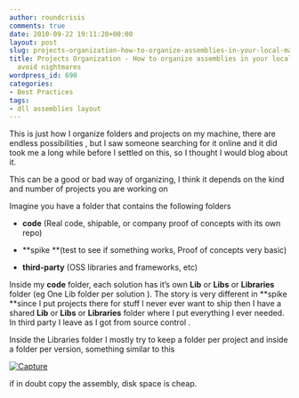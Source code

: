 ```yaml
---
author: roundcrisis
comments: true
date: 2010-09-22 19:11:20+00:00
layout: post
slug: projects-organization-how-to-organize-assemblies-in-your-local-machine-to-avoid-nightmares
title: Projects Organization - How to organize assemblies in your local machine to
  avoid nightmares
wordpress_id: 690
categories:
- Best Practices
tags:
- dll assemblies layout
---
```


This is just how I organize folders and projects on my machine, there are endless possibilities , but I saw someone searching for it online and it did took me a long while before I settled on this, so I thought I would blog about it.

This can be a good or bad way of organizing, I think it depends on the kind and number of projects you are working on

Imagine you have a folder that contains the following folders



	
  * **code** (Real code, shipable, or company proof of concepts with its own repo)

	
  * **spike **(test to see if something works, Proof of concepts very basic)

	
  * **third-party** (OSS libraries and frameworks, etc)


Inside my **code** folder, each solution has it’s own **Lib** or **Libs** or **Libraries** folder (eg One Lib folder per solution ). The story is very different in **spike **since I put projects there for stuff I never ever want to ship then I have a shared **Lib** or **Libs** or **Libraries** folder where I put everything I ever needed. In third party I leave as I got from source control .

Inside the Libraries folder I mostly try to keep a folder per project and inside a folder per version, something similar to this

[![Capture](http://roundcrisis.files.wordpress.com/2010/09/capture_thumb1.png)](http://roundcrisis.files.wordpress.com/2010/09/capture2.png)

if in doubt copy the assembly, disk space is cheap.
